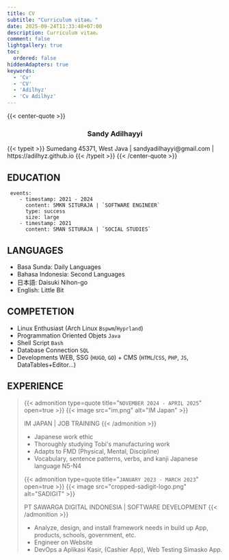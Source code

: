 ```yaml
---
title: CV
subtitle: "Curriculum vitae。"
date: 2025-09-24T11:33:48+07:00
description: Curriculum vitae。
comment: false
lightgallery: true
toc:
  ordered: false
hiddenAdapters: true
keywords:
  - 'Cv'
  - 'CV'
  - 'Adilhyz'
  - 'Cv Adilhyz'
---
```


{{< center-quote >}}
<h3 style="text-align:center"><b>Sandy Adilhayyi </b></h3>
{{< typeit >}}
Sumedang 45371, West Java | sandyadilhayyi@gmail.com | https://adilhyz.github.io
{{< /typeit >}}
{{< /center-quote >}}

## EDUCATION 
<!-- > [!INFO] `2011 - 2024` -->
```timeline {reverse=true, animation=true}
 events:
    - timestamp: 2021 - 2024
      content: SMKN SITURAJA | `SOFTWARE ENGINEER`
      type: success
      size: large
    - timestamp: 2021
      content: SMAN SITURAJA | `SOCIAL STUDIES`
```

## LANGUAGES

- Basa Sunda: Daily Languages
- Bahasa Indonesia: Second Languages
- 日本語: Daisuki Nihon-go
- English: Little Bit

## COMPETETION

- Linux Enthusiast (Arch Linux `Bspwm`/`Hyprland`)
- Programmation Oriented Objets `Java`
- Shell Script `Bash`
- Database Connection `SQL`
- Developments WEB, SSG (`HUGO`, `GO`) + CMS (`HTML`/`CSS`, `PHP`, `JS`, DataTables+Editor…)

## EXPERIENCE

>
>{{< admonition type=quote title="`NOVEMBER 2024 - APRIL 2025`" open=true >}}
>{{< image src="im.png" alt="IM Japan" >}}
>
> IM JAPAN | JOB TRAINING
> {{< /admonition >}}
> - Japanese work ethic
> - Thoroughly studying Tobi's manufacturing work
> - Adapts to FMD (Physical, Mental, Discipline)
> - Vocabulary, sentence patterns, verbs, and kanji Japanese language N5-N4
>
>{{< admonition type=quote title="`JANUARY 2023 - MARCH 2023`" open=true >}}
>{{< image src="cropped-sadigit-logo.png" alt="SADIGIT" >}}
>
> PT SAWARGA DIGITAL INDONESIA | SOFTWARE DEVELOPMENT
> {{< /admonition >}}
>
> - Analyze, design, and install framework needs in build up App, products, schools, government, etc.
> - Engineer on Website
> - DevOps a Aplikasi Kasir, (Cashier App), Web Testing Simasko App.
<br>

<!-- {{< qr >}}
https://adilhyz.github.io
{{< /qr >}} -->